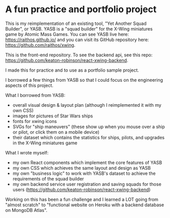 # A fun practice and portfolio project
This is my reimplementation of an existing tool, "Yet Another Squad Builder", or YASB. 
YASB is a "squad builder" for the X-Wing miniatures game by Atomic Mass Games. You can see YASB live here: https://raithos.github.io/ and you can visit its GitHub repository here: https://github.com/raithos/xwing.

This is the front-end repository. To see the backend api, see this repo: https://github.com/keaton-robinson/react-xwing-backend.

I made this for practice and to use as a portfolio sample project. 

I borrowed a few things from YASB so that I could focus on the engineering aspects of this project.   

What I borrowed from YASB: 
- overall visual design & layout plan (although I reimplemented it with my own CSS)
- images for pictures of Star Wars ships
- fonts for xwing icons
- SVGs for "ship maneuvers" (these show up when you mouse over a ship or pilot, or click them on a mobile device)
- their dataset which contains the statistics for ships, pilots, and upgrades in the X-Wing miniatures game

What I wrote myself:
- my own React components which implement the core features of YASB
- my own CSS which achieves the same layout and design as YASB
- my own "business logic" to work with YASB's dataset to achieve the requirements of the squad builder
- my own backend service user registration and saving squads for those users  (https://github.com/keaton-robinson/react-xwing-backend)

Working on this has been a fun challenge and I learned a LOT going from "almost scratch" to "functional website on Heroku with a backend database on MongoDB Atlas".  